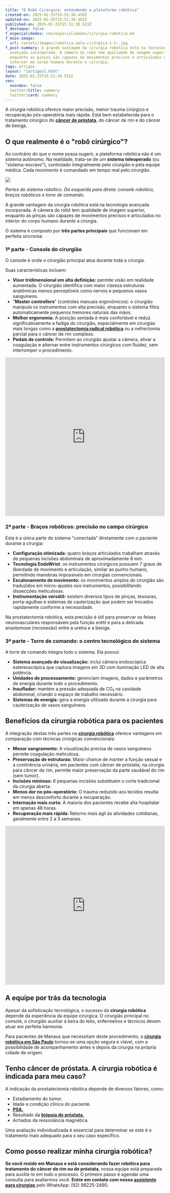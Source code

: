 ```yaml
---
title: "O Robô Cirúrgico: entendendo a plataforma robótica"
created-on: 2025-02-25T15:51:38.456Z
updated-on: 2025-02-25T15:51:38.491Z
published-on: 2025-02-25T15:51:38.523Z
f_destaque: false
f_especialidades: cms/especialidades/cirurgia-robotica.md
f_main-image:
  url: /assets/images/robótica-sala-cirúrgica-1-1-.jpg
f_post-summary: A grande vantagem da cirurgia robótica está na tecnologia
  avançada incorporada. A câmera do robô tem qualidade de imagem superior,
  enquanto as pinças são capazes de movimentos precisos e articulados no
  interior do corpo humano durante a cirurgia.
tags: artigos
layout: "[artigos].html"
date: 2025-02-25T15:51:38.551Z
seo:
  noindex: false
  twitter:title: summary
  twitter:card: summary
---
```

A cirurgia robótica oferece maior precisão, menor trauma cirúrgico e recuperação pós-operatória mais rápida. Está bem estabelecida para o tratamento cirúrgico do **[câncer de próstata](https://uroconsult.com.br/artigos/cancer-de-prostata-a-importancia-do-diagnostico-precoce/)**, do câncer de rim e do câncer de bexiga.

## O que realmente é o "robô cirúrgico"?

Ao contrário do que o nome possa sugerir, a plataforma robótica não é um sistema autônomo. Na realidade, trata-se de um **sistema teleoperado** (ou "sistema-escravo"), controlado integralmente pelo cirurgião e pela equipe médica. Cada movimento é comandado em tempo real pelo cirurgião.

![](/assets/images/partes-robo-1-1-.png)

*Partes do sistema robótico. Da esquerda para direta: console robótico, braços robóticos e torre de comando.*

A grande vantagem da cirurgia robótica está na tecnologia avançada incorporada. A câmera do robô tem qualidade de imagem superior, enquanto as pinças são capazes de movimentos precisos e articulados no interior do corpo humano durante a cirurgia.

O sistema é composto por **três partes principais** que funcionam em perfeita sincronia:

### 1ª parte - Console do cirurgião

O console é onde o cirurgião principal atua durante toda a cirurgia.

Suas características incluem:

* **Visor tridimensional em alta definição:** permite visão em realidade aumentada. O cirurgião identifica com maior clareza estruturas anatômicas menos perceptíveis como nervos e pequenos vasos sanguíneos.
* "**Master controllers**" (controles manuais ergonômicos): o cirurgião manipula os instrumentos com alta precisão, enquanto o sistema filtra automaticamente pequenos tremores naturais das mãos.
* **Melhor ergonomia:** A posição sentada é mais confortável e reduz significativamente a fadiga do cirurgião, especialmente em cirurgias mais longas como a **[prostatectomia radical robótica](https://uroconsult.com.br/artigos/cirurgia-robotica-para-cancer-de-prostata-vantagens-e-desvantagens/)** ou a nefrectomia parcial para o câncer de rim complexo.
* **Pedais de controle:** Permitem ao cirurgião ajustar a câmera, ativar a coagulação e alternar entre instrumentos cirúrgicos com fluidez, sem interromper o procedimento.

<div style="text-align: center; margin-bottom: 20px;">
  <iframe
    width="100%"
    height="500"
    src="https://www.youtube.com/embed/xMK56iSeqQU"
    title="Veja como acontece uma cirurgia robótica #cancerderim #cancerdeprostata #cirurgiarobotica"
    frameborder="0"
    allow="accelerometer; autoplay; clipboard-write; encrypted-media; gyroscope; picture-in-picture; web-share"
    referrerpolicy="strict-origin-when-cross-origin"
    allowfullscreen
    id="responsive-video"
    style="max-width: 800px; margin: 0 auto; display: block;"
  ></iframe>
  <script>
    function adjustIframeHeight() {
      var iframe = document.getElementById('responsive-video');
      if (window.innerWidth < 768) {
        iframe.style.height = '300px'; // Altura para celular
      } else {
        iframe.style.height = '500px'; // Altura para desktop
      }
    }  </script>
</div>

### 2ª parte - Braços robóticos: precisão no campo cirúrgico

Esta é a única parte do sistema "conectada” diretamente com o paciente durante a cirurgia:

* **Configuração otimizada:** quatro braços articulados trabalham através de pequenas incisões abdominais de aproximadamente 8 mm.
* **Tecnologia EndoWrist**: os instrumentos cirúrgicos possuem 7 graus de liberdade de movimento e articulação, similar ao punho humano, permitindo manobras impossíveis em cirurgias convencionais.
* **Escalonamento de movimento:** os movimentos amplos do cirurgião são traduzidos em micro-ajustes nos instrumentos, possibilitando dissecções meticulosas.
* **Instrumentação versátil:** existem diversos tipos de pinças, tesouras, porta-agulhas e sistemas de cauterização que podem ser trocados rapidamente conforme a necessidade.

Na prostatectomia robótica, esta precisão é útil para preservar os feixes neurovasculares responsáveis pela função erétil e para a delicada anastomose (reconexão) entre a uretra e a bexiga.

### 3ª parte - Torre de comando: o centro tecnológico do sistema

A torre de comando integra todo o sistema. Ela possui:

* **Sistema avançado de visualização:** inclui câmera endoscópica estereoscópica que captura imagens em 3D com iluminação LED de alta potência.
* **Unidades de processamento:** gerenciam imagens, dados e parâmetros de energia durante todo o procedimento.
* **Insuflador:** mantém a pressão adequada de CO₂ na cavidade abdominal, criando o espaço de trabalho necessário.
* **Sistemas de energia:** gera a energia utilizada durante a cirurgia para cauterização de vasos sanguíneos.

## Benefícios da cirurgia robótica para os pacientes

A integração destas três partes na **[cirurgia robótica](https://uroconsult.com.br/artigos/cirurgia-robotica-para-cancer-de-prostata-vantagens-e-desvantagens/)** oferece vantagens em comparação com técnicas cirúrgicas convencionais:

* **Menor sangramento:** A visualização precisa de vasos sanguíneos permite coagulação meticulosa.
* **Preservação de estruturas:** Maior chance de manter a função sexual e a continência urinária, em pacientes com câncer de próstata; na cirurgia para câncer de rim, permite maior preservação da parte saudável do rim (sem tumor).
* **Incisões mínimas:** 6 pequenas incisões substituem o corte tradicional da cirurgia aberta.
* **Menos dor no pós-operatório:** O trauma reduzido aos tecidos resulta em menos desconforto durante a recuperação.
* **Internação mais curta:** A maioria dos pacientes recebe alta hospitalar em apenas 48 horas.
* **Recuperação mais rápida**: Retorno mais ágil às atividades cotidianas, geralmente entre 2 a 3 semanas.

<div style="text-align: center; margin-bottom: 20px;">
  <iframe
    width="100%"
    height="500"
    src="https://www.youtube.com/embed/j2zaLQv1bWo"
    title="VOs 5 objetivos da prostatectomia para câncer de próstata"
    frameborder="0"
    allow="accelerometer; autoplay; clipboard-write; encrypted-media; gyroscope; picture-in-picture; web-share"
    referrerpolicy="strict-origin-when-cross-origin"
    allowfullscreen
    id="responsive-video"
    style="max-width: 800px; margin: 0 auto; display: block;"
  ></iframe>
  <script>
    function adjustIframeHeight() {
      var iframe = document.getElementById('responsive-video');
      if (window.innerWidth < 768) {
        iframe.style.height = '300px'; // Altura para celular
      } else {
        iframe.style.height = '500px'; // Altura para desktop
      }
    }  </script>
</div>

## A equipe por trás da tecnologia

Apesar da sofisticação tecnológica, o sucesso da **cirurgia robótica** depende da experiência da equipe cirúrgica. O cirurgião principal no console, o cirurgião auxiliar à beira do leito, enfermeiros e técnicos devem atuar em perfeita harmonia.

Para pacientes de Manaus que necessitam deste procedimento, a **[cirurgia robótica em São Paulo](https://uroconsult.com.br/artigos/prostatectomia-robotica-para-pacientes-de-manaus/)** tornou-se uma opção segura e viável, com a possibilidade de acompanhamento antes e depois da cirurgia na própria cidade de origem.

## Tenho câncer de próstata. A cirurgia robótica é indicada para meu caso?

A indicação da prostatectomia robótica depende de diversos fatores, como:

* Estadiamento do tumor.
* Idade e condição clínica do paciente.
* **[PSA.](https://uroconsult.com.br/artigos/o-exame-de-psa/)**
* Resultado da **[biópsia de próstata.](https://uroconsult.com.br/artigos/biopsia-de-prostata-transperineal-em-manaus/)**
* Achados da ressonância magnética.

Uma avaliação individualizada é essencial para determinar se este é o tratamento mais adequado para o seu caso específico. 

## Como posso realizar minha cirurgia robótica?

**Se você reside em Manaus e está considerando fazer robótica para tratamento do câncer de rim ou de próstata**, nossa equipe está preparada para auxiliá-lo em todo o processo. O primeiro passo é agendar uma consulta para avaliarmos você. **Entre em contato com nossa [assistente para cirurgias](https://api.whatsapp.com/send?phone=5592982252490)** pelo WhatsApp: (92) 98225-2490.